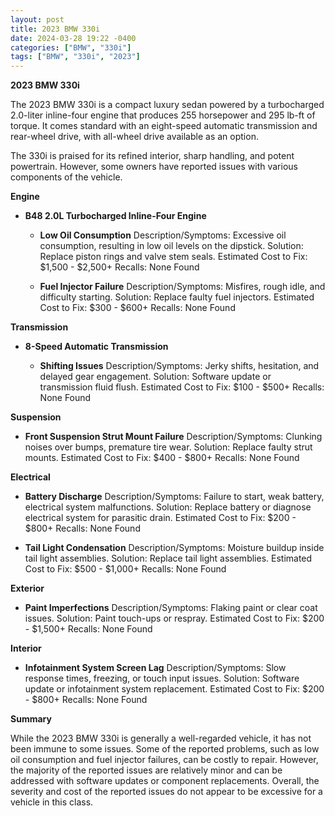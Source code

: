 ```yaml
---
layout: post
title: 2023 BMW 330i
date: 2024-03-28 19:22 -0400
categories: ["BMW", "330i"]
tags: ["BMW", "330i", "2023"]
---
```

**2023 BMW 330i**

The 2023 BMW 330i is a compact luxury sedan powered by a turbocharged 2.0-liter inline-four engine that produces 255 horsepower and 295 lb-ft of torque. It comes standard with an eight-speed automatic transmission and rear-wheel drive, with all-wheel drive available as an option.

The 330i is praised for its refined interior, sharp handling, and potent powertrain. However, some owners have reported issues with various components of the vehicle.

**Engine**

* **B48 2.0L Turbocharged Inline-Four Engine**

    * **Low Oil Consumption**
    Description/Symptoms: Excessive oil consumption, resulting in low oil levels on the dipstick.
    Solution: Replace piston rings and valve stem seals.
    Estimated Cost to Fix: $1,500 - $2,500+
    Recalls: None Found
    
    * **Fuel Injector Failure**
    Description/Symptoms: Misfires, rough idle, and difficulty starting.
    Solution: Replace faulty fuel injectors.
    Estimated Cost to Fix: $300 - $600+
    Recalls: None Found

**Transmission**

* **8-Speed Automatic Transmission**

    * **Shifting Issues**
    Description/Symptoms: Jerky shifts, hesitation, and delayed gear engagement.
    Solution: Software update or transmission fluid flush.
    Estimated Cost to Fix: $100 - $500+
    Recalls: None Found

**Suspension**

* **Front Suspension Strut Mount Failure**
Description/Symptoms: Clunking noises over bumps, premature tire wear.
Solution: Replace faulty strut mounts.
Estimated Cost to Fix: $400 - $800+
Recalls: None Found

**Electrical**

* **Battery Discharge**
Description/Symptoms: Failure to start, weak battery, electrical system malfunctions.
Solution: Replace battery or diagnose electrical system for parasitic drain.
Estimated Cost to Fix: $200 - $800+
Recalls: None Found

* **Tail Light Condensation**
Description/Symptoms: Moisture buildup inside tail light assemblies.
Solution: Replace tail light assemblies.
Estimated Cost to Fix: $500 - $1,000+
Recalls: None Found

**Exterior**

* **Paint Imperfections**
Description/Symptoms: Flaking paint or clear coat issues.
Solution: Paint touch-ups or respray.
Estimated Cost to Fix: $200 - $1,500+
Recalls: None Found

**Interior**

* **Infotainment System Screen Lag**
Description/Symptoms: Slow response times, freezing, or touch input issues.
Solution: Software update or infotainment system replacement.
Estimated Cost to Fix: $200 - $800+
Recalls: None Found

**Summary**

While the 2023 BMW 330i is generally a well-regarded vehicle, it has not been immune to some issues. Some of the reported problems, such as low oil consumption and fuel injector failures, can be costly to repair. However, the majority of the reported issues are relatively minor and can be addressed with software updates or component replacements. Overall, the severity and cost of the reported issues do not appear to be excessive for a vehicle in this class.

